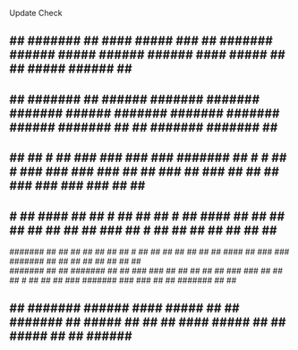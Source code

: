 Update Check
##  ##   #######  ##         ####    #####   ### ##   #######            ######   #####            ######   ######     ####    #####            ##  ##    #####   ######   ##       ######   
##   ##  #######  ##        ######  #######  #######  #######            ######  #######           #######  #######   ######  #######           ##   ##  #######  #######  ##       #######  
##   ##  ##   #   ##       ### ###  ### ###  #######  ##   #             # ## #  ### ###           ### ###  ##   ##  ### ##   ###  ##           ##   ##  ### ###  ### ###  ##       ##  ###  
## # ##  ####     ##       ##   #   ##   ##  ## # ##  ####                 ##    ##   ##           ##  ##   ##  ##   ##        ###              ## # ##  ##   ##  ##  ##   ##       ##   ##  
#######  ##       ##   ##  ##       ##   ##  ## # ##  ##                   ##    ##   ##           ## ##    ####     ##  ###     ###            #######  ##   ##  ## ##    ##   ##  ##   ##  
#######  ##   ##  #######   ##  ##  ### ###  ##   ##  ##   ##              ##    ### ###           ##  ##   ##  #     ##  ##  ##  ###           #######  ### ###  ##  ##   #######  ##   ##  
 ## ##   #######  ######     ####    #####   ##   ##  #######              ##     #####            ##   ##  ##         ####    #####             ## ##    #####   ##   ##  ######   ######   
                                                                                                                                                                                            
